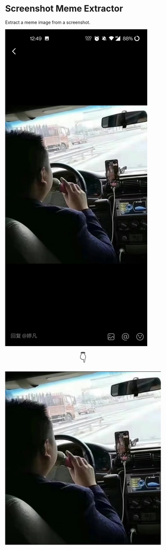 # Screenshot Meme Extractor

Extract a meme image from a screenshot.

![screenshot](./images/171709184894_.pic.jpg)

<div style="font-size: 30px; text-align: center;">👇</div>

![screenshot](./images/clipped.png)
